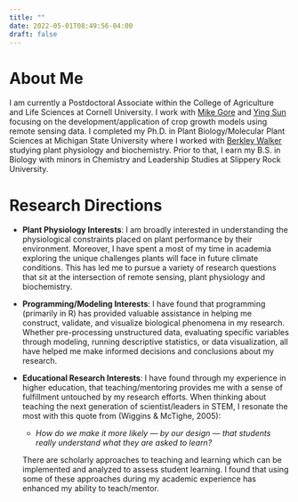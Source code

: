 ```yaml
---
title: ""
date: 2022-05-01T08:49:56-04:00
draft: false
---
```


# About Me

I am currently a Postdoctoral Associate within the College of Agriculture and Life Sciences at Cornell University. I work with [Mike Gore](https://blogs.cornell.edu/gorelab/) and [Ying Sun](https://www.yingsun.info/yingsun) focusing on the development/application of crop growth models using remote sensing data. I completed my Ph.D. in Plant Biology/Molecular Plant Sciences at Michigan State University where I worked with [Berkley Walker](http://www.berkleywalker.org) studying plant physiology and biochemistry. Prior to that, I earn my B.S. in Biology with minors in Chemistry and Leadership Studies at Slippery Rock University.

# Research Directions

* **Plant Physiology Interests**:
I am broadly interested in understanding the physiological constraints placed on plant performance by their environment. Moreover, I have spent a most of my time in academia exploring the unique challenges plants will face in future climate conditions. This has led me to pursue a variety of research questions that sit at the intersection of remote sensing, plant physiology and biochemistry. 

* **Programming/Modeling Interests**:
I have found that programming (primarily in R) has provided valuable assistance in helping me construct, validate, and visualize biological phenomena in my research. Whether pre-processing unstructured data, evaluating specific variables through modeling, running descriptive statistics, or data visualization, all have helped me make informed decisions and conclusions about my research. 

* **Educational Research Interests**: 
I have found through my experience in higher education, that teaching/mentoring provides me with a sense of fulfillment untouched by my research efforts. When thinking about teaching the next generation of scientist/leaders in STEM, I resonate the most with this quote from (Wiggins & McTighe, 2005):

    - *How do we make it more likely — by our design — that students really understand what they are asked to learn?*

    There are scholarly approaches to teaching and learning which can be implemented and analyzed to assess student learning. I found that using some of these approaches during my academic experience has enhanced my ability to teach/mentor. 